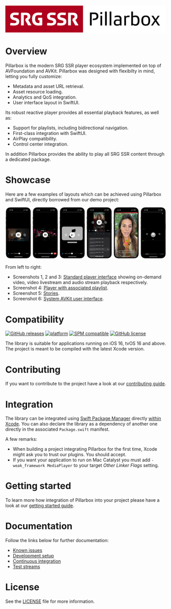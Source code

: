 [![Pillarbox logo](README-images/logo.jpg)](https://github.com/SRGSSR/pillarbox-apple)

# Overview

Pillarbox is the modern SRG SSR player ecosystem implemented on top of AVFoundation and AVKit. Pillarbox was designed with flexibilty in mind, letting you fully customize:

- Metadata and asset URL retrieval.
- Asset resource loading.
- Analytics and QoS integration.
- User interface layout in SwiftUI.

Its robust reactive player provides all essential playback features, as well as:

- Support for playlists, including bidirectional navigation.
- First-class integration with SwiftUI.
- AirPlay compatibility.
- Control center integration.

In addition Pillarbox provides the ability to play all SRG SSR content through a dedicated package.

# Showcase

Here are a few examples of layouts which can be achieved using Pillarbox and SwiftUI, directly borrowed from our demo project:

[![Showcase](README-images/showcase.png)](https://github.com/SRGSSR/pillarbox-apple)

From left to right:

- Screenshots 1, 2 and 3: [Standard player interface](../Demo/Sources/PlaybackView.swift) showing on-demand video, video livestream and audio stream playback respectively.
- Screenshot 4: [Player with associated playlist](../Demo/Sources/PlaylistView.swift).
- Screenshot 5: [Stories](../Demo/Sources/StoriesView.swift).
- Screenshot 6: [System AVKit user interface](../Demo/Sources/SystemPlayerView.swift).

# Compatibility

[![GitHub releases](https://img.shields.io/github/v/release/SRGSSR/pillarbox-apple)](https://github.com/SRGSSR/pillarbox-apple/releases) [![platform](https://img.shields.io/badge/platfom-ios%20%7C%20tvos-blue)](https://github.com/SRGSSR/pillarbox-apple) [![SPM compatible](https://img.shields.io/badge/SPM-compatible-4BC51D.svg?style=flat)](https://swift.org/package-manager) [![GitHub license](https://img.shields.io/github/license/SRGSSR/pillarbox-apple)](../LICENSE)

The library is suitable for applications running on iOS 16, tvOS 16 and above. The project is meant to be compiled with the latest Xcode version.

# Contributing

If you want to contribute to the project have a look at our [contributing guide](CONTRIBUTING.md).

# Integration

The library can be integrated using [Swift Package Manager](https://swift.org/package-manager) directly [within Xcode](https://developer.apple.com/documentation/xcode/adding_package_dependencies_to_your_app). You can also declare the library as a dependency of another one directly in the associated `Package.swift` manifest.

A few remarks:

- When building a project integrating Pillarbox for the first time, Xcode might ask you to trust our plugins. You should accept.
- If you want your application to run on Mac Catalyst you must add `-weak_framework MediaPlayer` to your target _Other Linker Flags_ setting.

# Getting started

To learn more how integration of Pillarbox into your project please have a look at our [getting started guide](GETTING_STARTED.md).

# Documentation

Follow the links below for further documentation:

- [Known issues](KNOWN_ISSUES.md)
- [Development setup](DEVELOPMENT_SETUP.md)
- [Continuous integration](CONTINUOUS_INTEGRATION.md)
- [Test streams](TEST_STREAMS.md)

# License

See the [LICENSE](../LICENSE) file for more information.
